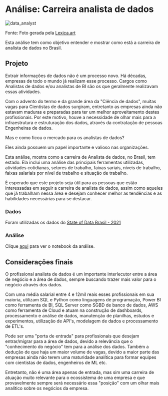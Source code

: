 # Análise: Carreira analista de dados

![data_analyst](https://user-images.githubusercontent.com/64700794/211704929-10717259-a39a-4572-a412-39e92c8143b2.jpeg)

Fonte: Foto gerada pela [Lexica.art](https://lexica.art)

Esta análise tem como objetivo entender e mostrar como está a carreira de analista de dados no Brasil.

## Projeto
Extrair informações de dados não é um processo novo. Há décadas, empresas de todo o mundo já realizam esse processo.
Cargos como Analistas de dados e/ou analistas de BI são os que geralmente realizavam essas atividades.

Com o advento do termo e da grande área da "Ciência de dados", muitas vagas para Cientistas de dados surgiram, entretanto as empresas ainda não estavam maduras e preparadas para ter um melhor aproveitamento destes profissionais. Por este motivo, houve a necessidade de olhar mais para a infraestrutura e estruturação dos dados, através da contratação de pessoas Engenheiras de dados.

Mas e como ficou o mercado para os analistas de dados?

Eles ainda possuem um papel importante e valioso nas organizações. 

Esta análise, mostra como a carreira de Analista de dados, no Brasil, tem estado. 
Ela inclui uma análise das principais ferramentas utilizadas, atividades cotidianas, setores de trabalho, faixas sariais, níveis de trabalho, faixas salariais por nível de trabalho e situação de trabalho. 

É esperado que este projeto seja útil para as pessoas que estão interessadas em seguir a carreira de analista de dados, assim como aqueles que já trabalham nessa área e desejam conhecer melhor as tendências e as habilidades necessárias para se destacar.

### Dados
Foram utilizadas os dados do [State of Data Brasil - 2021](https://www.kaggle.com/datasets/datahackers/state-of-data-2021)

### Análise

Clique [aqui](https://github.com/FranciscoFoz/analista-de-dados-state-of-data-2021/blob/main/Notebook/Analise_carreira_analista_de_dados.ipynb) para ver o notebook da análise.

## Considerações finais
O profissional analista de dados é um importante interlecutor entre a área de negócio e a área de dados, sempre buscando trazer mais valor para o negócio através dos dados.

Com uma média salarial entre 4 e 12mil reais esses profissionais em sua maioria, utilizam SQL e Python como linguagens de programação, Power BI como ferramenta de BI, SQL Server como SGBD de banco de dados, AWS como ferramenta de Cloud e atuam na construção de dashboards, processamento e análise de dados, manutenção de planilhas, estudos e experimentos, utilização de API's, modelagem de dados e processamento de ETL's.

Pode ser uma "porta de entrada" para profissionais que desejam entrar/migrar para a área de dados, devido a relevância que o "conhecimento do negócio" tem para a análise dos dados. Também a dedução de que haja um maior volume de vagas, devido a maior parte das empresas ainda não terem uma maturidade analítica para formar equipes com cientistas de dados, engenheiros de ML etc.

Entretanto, não é uma área apenas de entrada, mas sim uma carreira de atuação muito relevante para o ecossistema de uma empresa e que provavelmente sempre será necessário essa "posição" com um olhar mais analítico sobre os negócios da empresa.
